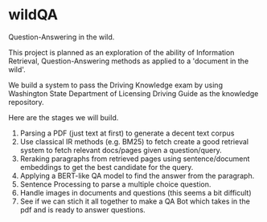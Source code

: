 # wildQA
Question-Answering in the wild. 

This project is planned as an exploration of the ability of Information Retrieval, Question-Answering methods as applied to a 'document in the wild'. 

We build a system to pass the Driving Knowledge exam by using Washington State Department of Licensing Driving Guide as the knowledge repository. 

Here are the stages we will build.

1. Parsing a PDF (just text at first) to generate a decent text corpus
2. Use classical IR methods (e.g. BM25) to fetch create a good retrieval system to fetch relevant docs/pages given a question/query.
3. Reraking paragraphs from retrieved pages using sentence/document embeddings to get the best candidate for the query. 
4. Applying a BERT-like QA model to find the answer from the paragraph. 
5. Sentence Processing to parse a multiple choice question. 
6. Handle images in documents and questions (this seems a bit difficult) 
7. See if we can stich it all together to make a QA Bot which takes in the pdf and is ready to answer questions. 

